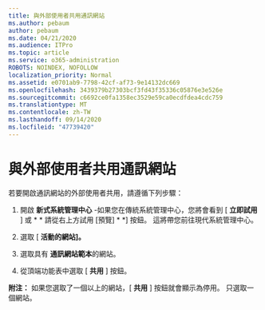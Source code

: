 ```yaml
---
title: 與外部使用者共用通訊網站
ms.author: pebaum
author: pebaum
ms.date: 04/21/2020
ms.audience: ITPro
ms.topic: article
ms.service: o365-administration
ROBOTS: NOINDEX, NOFOLLOW
localization_priority: Normal
ms.assetid: e0701ab9-7798-42cf-af73-9e14132dc669
ms.openlocfilehash: 3439379b27303bcf3fd43f35336c05876e3e526e
ms.sourcegitcommit: c6692ce0fa1358ec3529e59ca0ecdfdea4cdc759
ms.translationtype: MT
ms.contentlocale: zh-TW
ms.lasthandoff: 09/14/2020
ms.locfileid: "47739420"
---
```

# <a name="share-a-communication-site-with-external-users"></a>與外部使用者共用通訊網站

若要開啟通訊網站的外部使用者共用，請遵循下列步驟： 
  
1. 開啟 **新式系統管理中心** -如果您在傳統系統管理中心，您將會看到 [ **立即試用** ] 或 * * 請從右上方試用 [預覽] * *] 按鈕。 這將帶您前往現代系統管理中心。 
  
2. 選取 [ **活動的網站]。**
  
3. 選取具有 **通訊網站範本**的網站。 
  
4. 從頂端功能表中選取 [ **共用** ] 按鈕。 
  
 **附注：** 如果您選取了一個以上的網站，[ **共用** ] 按鈕就會顯示為停用。 只選取一個網站。 
  

